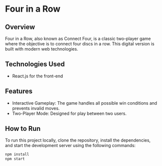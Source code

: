 # Four in a Row

## Overview
Four in a Row, also known as Connect Four, is a classic two-player game where the objective is to connect four discs in a row. This digital version is built with modern web technologies.

## Technologies Used
- React.js for the front-end

## Features
- Interactive Gameplay: The game handles all possible win conditions and prevents invalid moves.
- Two-Player Mode: Designed for play between two users.

## How to Run
To run this project locally, clone the repository, install the dependencies, and start the development server using the following commands:

```bash
npm install
npm start
